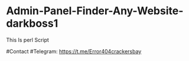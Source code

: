 # Admin-Panel-Finder-Any-Website-darkboss1

This Is perl Script

#Contact 
#Telegram: https://t.me/Error404crackersbay
